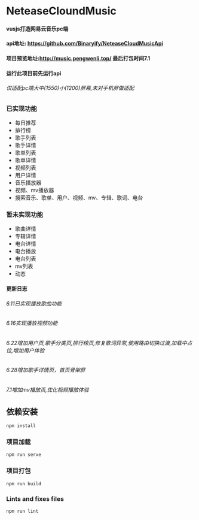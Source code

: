 # NeteaseCloundMusic
#### vusjs打造网易云音乐pc端
#### api地址: https://github.com/Binaryify/NeteaseCloudMusicApi
#### 项目预览地址:http://music.pengwenli.top/ 最后打包时间7.1
#### 运行此项目前先运行api
###### 仅适配pc端大中(1550)小(1200)屏幕,未对手机屏做适配
### 已实现功能
- 每日推荐
- 排行榜
- 歌手列表
- 歌手详情
- 歌单列表
- 歌单详情
- 视频列表
- 用户详情
- 音乐播放器
- 视频、mv播放器
- 搜索音乐、歌单、用户、视频、mv、专辑、歌词、电台

### 暂未实现功能
- 歌曲详情
- 专辑详情
- 电台详情
- 电台播放
- 电台列表
- mv列表
- 动态


#### 更新日志
###### 6.11已实现播放歌曲功能
###### 6.16实现播放视频功能
###### 6.22增加用户页,歌手分类页,排行榜页,修复歌词异常,使用路由切换过渡,加载中占位,增加用户体验
###### 6.28增加歌手详情页，首页骨架屏
###### 7.1增加mv播放页,优化视频播放体验
## 依赖安装
```
npm install
```

### 项目加载
```
npm run serve
```

### 项目打包
```
npm run build
```

### Lints and fixes files
```
npm run lint
```
